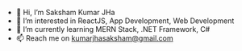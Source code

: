 - 👋 Hi, I’m Saksham Kumar JHa
- 👀 I’m interested in ReactJS, App Development, Web Development
- 🌱 I’m currently learning MERN Stack, .NET Framework, C#
- 📫 Reach me on kumarjhasaksham@gmail.com

<!---
SakshamKJ/SakshamKJ is a ✨ special ✨ repository because its `README.md` (this file) appears on your GitHub profile.
You can click the Preview link to take a look at your changes.
--->
